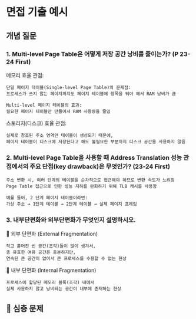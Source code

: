 # 면접 기출 예시
## 개념 질문

### 1. Multi-level Page Table은 어떻게 저장 공간 낭비를 줄이는가? (P 23-24 First)
메모리 효율 관점:
~~~
단일 페이지 테이블(Single-level Page Table)의 문제점:
프로세스가 쓰지 않는 페이지까지도 페이지 테이블에 항목을 둬야 해서 RAM 낭비가 큼

Multi-level 페이지 테이블의 효과:
필요한 페이지 테이블만 만들어서 RAM 사용량을 줄임
~~~

스토리지(디스크) 효율 관점:
~~~
실제로 참조된 주소 영역만 테이블이 생성되기 때문에,
페이지 테이블이 디스크에 저장된다고 해도 불필요한 부분까지 디스크 공간을 사용하지 않음
~~~

### 2. Multi-level Page Table을 사용할 때 Address Translation 성능 관점에서의 주요 단점(key drawback)은 무엇인가? (23-24 First)
~~~
주소 변환 시, 여러 단계의 테이블을 순차적으로 접근해야 하므로 변환 속도가 느려짐
Page Table 접근으로 인한 성능 저하를 완화하기 위해 TLB 캐시를 사용함

예를 들어, 2 단계 페이지 테이블이라면:
가상 주소 → 1단계 테이블 → 2단계 테이블 → 실제 페이지 프레임
~~~

### 3. 내부단편화와 외부단편화가 무엇인지 설명하시오.
🎯 외부 단편화 (External Fragmentation)
~~~
작고 흩어진 빈 공간(조각)들이 많이 생겨서,
총 유효한 여유 공간은 충분하지만,
연속된 큰 공간이 없어서 큰 프로세스를 수용할 수 없는 현상
~~~

🎯 내부 단편화 (Internal Fragmentation)
~~~
프로세스에 할당된 메모리 블록(조각) 내에서
실제 사용하지 않고 낭비되는 공간이 내부에 존재하는 현상
~~~

## 💪 심층 문제

